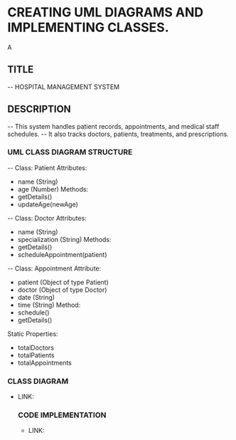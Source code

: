 # CREATING UML DIAGRAMS AND IMPLEMENTING CLASSES.
A

## TITLE
-- HOSPITAL MANAGEMENT SYSTEM

## DESCRIPTION
 -- This system handles patient records, appointments, and medical staff schedules.
 -- It also tracks doctors, patients, treatments, and prescriptions.


### UML CLASS DIAGRAM STRUCTURE
-- Class: Patient
   Attributes:
   - name (String)
   - age (Number)
   Methods: 
   - getDetails()
   - updateAge(newAge)

-- Class: Doctor
   Attributes:
   - name (String)
   - specialization (String)
   Methods:
   - getDetails()
   - scheduleAppointment(patient)

-- Class: Appointment
   Attribute:
   - patient (Object of type Patient)
   - doctor (Object of type Doctor)
   - date (String)
   - time (String)
   Method:
   - schedule()
   - getDetails()

   Static Properties:
   - totalDoctors
   - totalPatients
   - totalAppointments

### CLASS DIAGRAM
- LINK: 

   ### CODE IMPLEMENTATION
   - LINK: 
